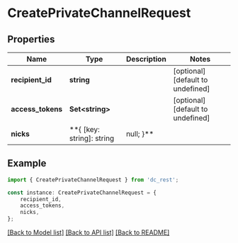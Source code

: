 # CreatePrivateChannelRequest


## Properties

Name | Type | Description | Notes
------------ | ------------- | ------------- | -------------
**recipient_id** | **string** |  | [optional] [default to undefined]
**access_tokens** | **Set&lt;string&gt;** |  | [optional] [default to undefined]
**nicks** | **{ [key: string]: string | null; }** |  | [optional] [default to undefined]

## Example

```typescript
import { CreatePrivateChannelRequest } from 'dc_rest';

const instance: CreatePrivateChannelRequest = {
    recipient_id,
    access_tokens,
    nicks,
};
```

[[Back to Model list]](../README.md#documentation-for-models) [[Back to API list]](../README.md#documentation-for-api-endpoints) [[Back to README]](../README.md)
